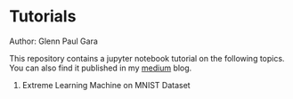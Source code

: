 # Tutorials
Author: Glenn Paul Gara

This repository contains a jupyter notebook tutorial on the following topics. You can also find it published in my [medium](https://medium.com/@glenngara) blog.

1. Extreme Learning Machine on MNIST Dataset
 
